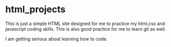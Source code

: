 # html_projects

This is just a simple HTML site designed for me to practice my html,css and javascript coding skills. This is also good practice for me to learn git as well.

I am getting serious about learning how to code. 

